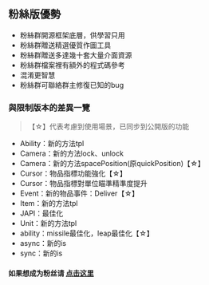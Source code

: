 ## 粉絲版優勢

* 粉絲群開源框架底層，供學習只用
* 粉絲群贈送精選優質作圖工具
* 粉絲群贈送多達幾十套大量介面資源
* 粉絲群檔案裡有額外的程式碼參考
* 混淆更智慧
* 粉絲群可聯絡群主修復已知的bug

### 與限制版本的差異一覽

> 【☆】代表考慮到使用場景，已同步到公開版的功能

* Ability：新的方法tpl
* Camera：新的方法lock、unlock
* Camera：新的方法spacePosition(原quickPosition)【☆】
* Cursor：物品指標功能強化【☆】
* Cursor：物品指標對單位瞄準精準度提升
* Event：新的物品事件：Deliver【☆】
* Item：新的方法tpl
* JAPI：最佳化
* Unit：新的方法tpl
* ability：missile最佳化，leap最佳化【☆】
* async：新的is
* sync：新的is

#### 如果想成为粉丝请 <a target="_blank" href="https://afdian.net/a/hunzsig">点击这里</a>
